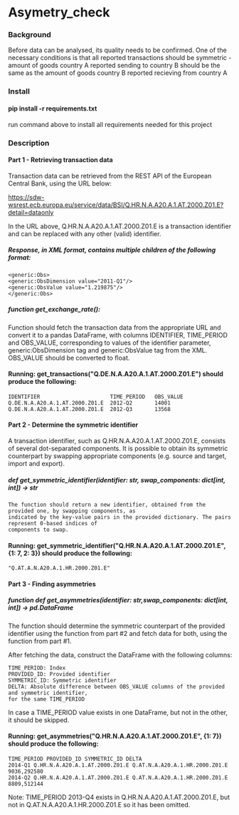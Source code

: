 # Asymetry_check


### Background
Before data can be analysed, its quality needs to be confirmed. One of the necessary conditions is that all
reported transactions should be symmetric - amount of goods country A reported sending to country B
should be the same as the amount of goods country B reported recieving from country A

### Install

####  pip install -r requirements.txt
run command above to install all requirements needed for this project

### Description

#### Part 1 - Retrieving transaction data
Transaction data can be retrieved from the REST API of the European Central Bank, using the URL below:

https://sdw-wsrest.ecb.europa.eu/service/data/BSI/Q.HR.N.A.A20.A.1.AT.2000.Z01.E?detail=dataonly


In the URL above, Q.HR.N.A.A20.A.1.AT.2000.Z01.E is a transaction identifier and can be replaced
with any other (valid) identifier.

##### Response, in XML format, contains multiple children of the following format:

    <generic:Obs>
    <generic:ObsDimension value="2011-Q1"/>
    <generic:ObsValue value="1.219875"/>
    </generic:Obs>

##### function get_exchange_rate():

Function should fetch the transaction data from the appropriate URL and convert it to a pandas DataFrame,
with columns IDENTIFIER, TIME_PERIOD and OBS_VALUE, corresponding to values of the identifier
parameter, generic:ObsDimension tag and generic:ObsValue tag from the XML. OBS_VALUE should
be converted to float.

#### Running: get_transactions("Q.DE.N.A.A20.A.1.AT.2000.Z01.E") should produce the following:

    IDENTIFIER                      TIME_PERIOD   OBS_VALUE
    Q.DE.N.A.A20.A.1.AT.2000.Z01.E  2012-Q2       14001
    Q.DE.N.A.A20.A.1.AT.2000.Z01.E  2012-Q3       13568

#### Part 2 - Determine the symmetric identifier
 
A transaction identifier, such as Q.HR.N.A.A20.A.1.AT.2000.Z01.E, consists of several dot-separated
components. It is possible to obtain its symmetric counterpart by swapping appropriate components (e.g.
source and target, import and export).


##### def get_symmetric_identifier(identifier: str, swap_components: dict[int, int]) -> str

    The function should return a new identifier, obtained from the provided one, by swapping components, as
    indicated by the key-value pairs in the provided dictionary. The pairs represent 0-based indices of
    components to swap.

#### Running: get_symmetric_identifier("Q.HR.N.A.A20.A.1.AT.2000.Z01.E", {1: 7, 2: 3}) should produce the following:

    "Q.AT.A.N.A20.A.1.HR.2000.Z01.E"

#### Part 3 - Finding asymmetries

##### function def get_asymmetries(identifier: str,swap_components: dict[int, int]) -> pd.DataFrame

The function should determine the symmetric counterpart of the provided identifier using the function from
part #2 and fetch data for both, using the function from part #1.

After fetching the data, construct the DataFrame with the following columns:

    TIME_PERIOD: Index
    PROVIDED_ID: Provided identifier
    SYMMETRIC_ID: Symmetric identifier
    DELTA: Absolute difference between OBS_VALUE columns of the provided and symmetric identifier,
    for the same TIME_PERIOD

In case a TIME_PERIOD value exists in one DataFrame, but not in the other, it should be skipped.

#### Running: get_asymmetries("Q.HR.N.A.A20.A.1.AT.2000.Z01.E", {1: 7}) should produce the following:

    TIME_PERIOD PROVIDED_ID SYMMETRIC_ID DELTA
    2014-Q1 Q.HR.N.A.A20.A.1.AT.2000.Z01.E Q.AT.N.A.A20.A.1.HR.2000.Z01.E 9036,292580
    2014-Q2 Q.HR.N.A.A20.A.1.AT.2000.Z01.E Q.AT.N.A.A20.A.1.HR.2000.Z01.E 8809,512144

Note: TIME_PERIOD 2013-Q4 exists in Q.HR.N.A.A20.A.1.AT.2000.Z01.E, but not in
Q.AT.N.A.A20.A.1.HR.2000.Z01.E so it has been omitted.










